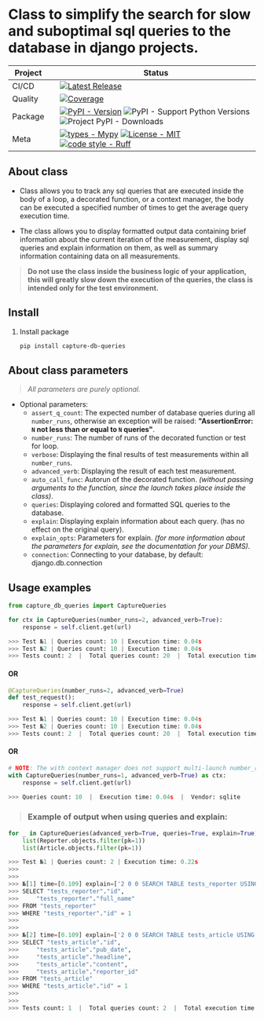 # Class to simplify the search for slow and suboptimal sql queries to the database in django projects.

<div align="center">

| Project   |     | Status                                                                                                                                                                                                                                                                                                                                                                                                                                                                                                                                                                                                                                                                                                                                                                                                                                                                                                                                                                                                                                                                                                                                                                                                                                                                        |
|-----------|:----|-------------------------------------------------------------------------------------------------------------------------------------------------------------------------------------------------------------------------------------------------------------------------------------------------------------------------------------------------------------------------------------------------------------------------------------------------------------------------------------------------------------------------------------------------------------------------------------------------------------------------------------------------------------------------------------------------------------------------------------------------------------------------------------------------------------------------------------------------------------------------------------------------------------------------------------------------------------------------------------------------------------------------------------------------------------------------------------------------------------------------------------------------------------------------------------------------------------------------------------------------------------------------------|
| CI/CD     |     | [![Latest Release](https://github.com/Friskes/capture-db-queries/actions/workflows/publish-to-pypi.yml/badge.svg)](https://github.com/Friskes/capture-db-queries/actions/workflows/publish-to-pypi.yml)                                                                                                                                                                                                                                                                                                                                                                                                                                                                                                                                                                                                                                                                                                                                             |
| Quality   |     | [![Coverage](https://codecov.io/github/Friskes/capture-db-queries/graph/badge.svg?token=vKez4Pycrc)](https://codecov.io/github/Friskes/capture-db-queries)                                                                                                                                                                                                                                                                                                                               |
| Package   |     | [![PyPI - Version](https://img.shields.io/pypi/v/capture-db-queries?labelColor=202235&color=edb641&logo=python&logoColor=edb641)](https://badge.fury.io/py/capture-db-queries) ![PyPI - Support Python Versions](https://img.shields.io/pypi/pyversions/capture-db-queries?labelColor=202235&color=edb641&logo=python&logoColor=edb641) ![Project PyPI - Downloads](https://img.shields.io/pypi/dm/capture-db-queries?logo=python&label=downloads&labelColor=202235&color=edb641&logoColor=edb641)                                                                                                                                                                                                                                                                                                                                                                                                                                                                                                                                                                                                                                                                                                                                                                                                                                                  |
| Meta      |     | [![types - Mypy](https://img.shields.io/badge/types-Mypy-202235.svg?logo=python&labelColor=202235&color=edb641&logoColor=edb641)](https://github.com/python/mypy) [![License - MIT](https://img.shields.io/badge/license-MIT-202235.svg?logo=python&labelColor=202235&color=edb641&logoColor=edb641)](https://spdx.org/licenses/) [![code style - Ruff](https://img.shields.io/endpoint?url=https://raw.githubusercontent.com/astral-sh/ruff/main/assets/badge/format.json&labelColor=202235)](https://github.com/astral-sh/ruff) |

</div>

## About class
- Class allows you to track any sql queries that are executed inside the body of a loop, a decorated function, or a context manager, the body can be executed a specified number of times to get the average query execution time.

- The class allows you to display formatted output data containing brief information about the current iteration of the measurement, display sql queries and explain information on them, as well as summary information containing data on all measurements.

> **Do not use the class inside the business logic of your application, this will greatly slow down the execution of the queries, the class is intended only for the test environment.**

## Install
1. Install package
    ```bash
    pip install capture-db-queries
    ```

## About class parameters
> *All parameters are purely optional.*

- Optional parameters:
    - `assert_q_count`: The expected number of database queries during all `number_runs`, otherwise an exception will be raised: **"AssertionError: `N` not less than or equal to `N` queries"**.
    - `number_runs`: The number of runs of the decorated function or test for loop.
    - `verbose`: Displaying the final results of test measurements within all `number_runs`.
    - `advanced_verb`: Displaying the result of each test measurement.
    - `auto_call_func`: Autorun of the decorated function. *(without passing arguments to the function, since the launch takes place inside the class)*.
    - `queries`: Displaying colored and formatted SQL queries to the database.
    - `explain`: Displaying explain information about each query. (has no effect on the original query).
    - `explain_opts`: Parameters for explain. *(for more information about the parameters for explain, see the documentation for your DBMS).*
    - `connection`: Connecting to your database, by default: django.db.connection

## Usage examples

```python
from capture_db_queries import CaptureQueries
```

```python
for ctx in CaptureQueries(number_runs=2, advanced_verb=True):
    response = self.client.get(url)

>>> Test №1 | Queries count: 10 | Execution time: 0.04s
>>> Test №2 | Queries count: 10 | Execution time: 0.04s
>>> Tests count: 2  |  Total queries count: 20  |  Total execution time: 0.08s  |  Median time one test is: 0.041s  |  Vendor: sqlite
```

#### OR

```python
@CaptureQueries(number_runs=2, advanced_verb=True)
def test_request():
    response = self.client.get(url)

>>> Test №1 | Queries count: 10 | Execution time: 0.04s
>>> Test №2 | Queries count: 10 | Execution time: 0.04s
>>> Tests count: 2  |  Total queries count: 20  |  Total execution time: 0.08s  |  Median time one test is: 0.041s  |  Vendor: sqlite
```

#### OR

```python
# NOTE: The with context manager does not support multi-launch number_runs > 1
with CaptureQueries(number_runs=1, advanced_verb=True) as ctx:
    response = self.client.get(url)

>>> Queries count: 10  |  Execution time: 0.04s  |  Vendor: sqlite
```

> ### Example of output when using queries and explain:

```python
for _ in CaptureQueries(advanced_verb=True, queries=True, explain=True):
    list(Reporter.objects.filter(pk=1))
    list(Article.objects.filter(pk=1))

>>> Test №1 | Queries count: 2 | Execution time: 0.22s
>>>
>>>
>>> №[1] time=[0.109] explain=['2 0 0 SEARCH TABLE tests_reporter USING INTEGER PRIMARY KEY (rowid=?)']
>>> SELECT "tests_reporter"."id",
>>>     "tests_reporter"."full_name"
>>> FROM "tests_reporter"
>>> WHERE "tests_reporter"."id" = 1
>>>
>>>
>>> №[2] time=[0.109] explain=['2 0 0 SEARCH TABLE tests_article USING INTEGER PRIMARY KEY (rowid=?)']
>>> SELECT "tests_article"."id",
>>>     "tests_article"."pub_date",
>>>     "tests_article"."headline",
>>>     "tests_article"."content",
>>>     "tests_article"."reporter_id"
>>> FROM "tests_article"
>>> WHERE "tests_article"."id" = 1
>>>
>>>
>>> Tests count: 1  |  Total queries count: 2  |  Total execution time: 0.22s  |  Median time one test is: 0.109s  |  Vendor: sqlite
```
